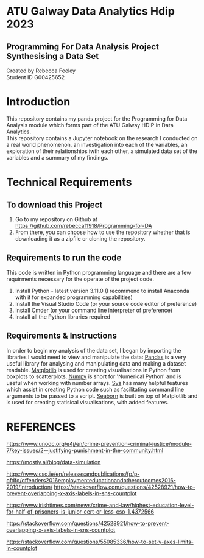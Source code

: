 
# ATU Galway Data Analytics Hdip 2023  
## Programming For Data Analysis Project Synthesising a Data Set  
Created by Rebecca Feeley   
Student ID G00425652  

# Introduction
This repository contains my pands project for the Programming for Data Analysis module which forms part of the ATU Galway HDIP in Data Analytics.   
This repository contains a Jupyter notebook on the research I conducted on a real world phenomenon, an investigation into each of the variables, an exploration of their relationships iwth each other, a simulated data set of the variables and a summary of my findings.


# Technical Requirements
## To download this Project
1. Go to my repository on Github at https://github.com/rebeccaf1918/Programming-for-DA
2. From there, you can choose how to use the repository whether that is downloading it as a zipfile or cloning the repository.  

## Requirements to run the code
This code is written in Python programming language and there are a few requirments necessary for the operate of the project code.
1. Install Python - latest version 3.11.0 (I recommend to install Anaconda with it for expanded programming   capabilities)
2. Install the Visual Studio Code (or your source code editor of preference)  
3. Install Cmder (or your command line interpreter of preference)  
4. Install all the Python libraries required  

  
## Requirements & Instructions  
In order to begin my analysis of the data set, I began by importing the libraries I would need to view and manipulate the data:
[Pandas](https://pandas.pydata.org/) is a very useful library for analysing and manipulating data and making a dataset readable.
[Matplotlib](https://matplotlib.org/) is used for creating visualisations in Python from boxplots to scatterplots. 
[Numpy](https://numpy.org/doc/stable/index.html) is short for 'Numerical Python' and is useful when working with number arrays.
[Sys](https://www.geeksforgeeks.org/python-sys-module/) has many helpful features which assist in creating Python code such as facilitating command line arguments to be passed to a script.
[Seaborn](https://seaborn.pydata.org/tutorial/introduction) is built on top of Matplotlib and is used for creating statisical visualisations, with added features.





# REFERENCES

https://www.unodc.org/e4j/en/crime-prevention-criminal-justice/module-7/key-issues/2--justifying-punishment-in-the-community.html

https://mostly.ai/blog/data-simulation

https://www.cso.ie/en/releasesandpublications/fp/p-ofdfo/offenders2016employmenteducationandotheroutcomes2016-2019/introduction/
https://stackoverflow.com/questions/42528921/how-to-prevent-overlapping-x-axis-labels-in-sns-countplot

https://www.irishtimes.com/news/crime-and-law/highest-education-level-for-half-of-prisoners-is-junior-cert-or-less-cso-1.4372566

https://stackoverflow.com/questions/42528921/how-to-prevent-overlapping-x-axis-labels-in-sns-countplot

https://stackoverflow.com/questions/55085336/how-to-set-y-axes-limits-in-countplot